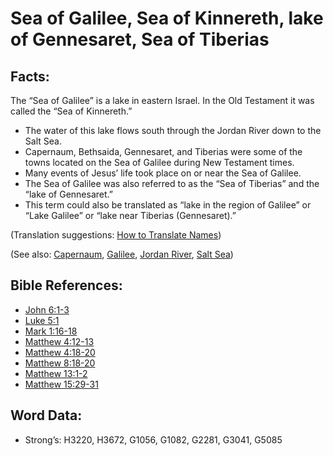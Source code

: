 # Sea of Galilee, Sea of Kinnereth, lake of Gennesaret, Sea of Tiberias

## Facts:

The “Sea of Galilee” is a lake in eastern Israel. In the Old Testament it was called the “Sea of Kinnereth.”

* The water of this lake flows south through the Jordan River down to the Salt Sea.
* Capernaum, Bethsaida, Gennesaret, and Tiberias were some of the towns located on the Sea of Galilee during New Testament times.
* Many events of Jesus’ life took place on or near the Sea of Galilee.
* The Sea of Galilee was also referred to as the “Sea of Tiberias” and the “lake of Gennesaret.”
* This term could also be translated as “lake in the region of Galilee” or “Lake Galilee” or “lake near Tiberias (Gennesaret).”

(Translation suggestions: [How to Translate Names](../../translate/translate-names))

(See also: [Capernaum](../names/capernaum.md), [Galilee](../names/galilee.md), [Jordan River](../names/jordanriver.md), [Salt Sea](../names/saltsea.md))

## Bible References:

* [John 6:1-3](rc://en/tn/help/jhn/06/01)
* [Luke 5:1](rc://en/tn/help/luk/05/01)
* [Mark 1:16-18](rc://en/tn/help/mrk/01/16)
* [Matthew 4:12-13](rc://en/tn/help/mat/04/12)
* [Matthew 4:18-20](rc://en/tn/help/mat/04/18)
* [Matthew 8:18-20](rc://en/tn/help/mat/08/18)
* [Matthew 13:1-2](rc://en/tn/help/mat/13/01)
* [Matthew 15:29-31](rc://en/tn/help/mat/15/29)

## Word Data:

* Strong’s: H3220, H3672, G1056, G1082, G2281, G3041, G5085
